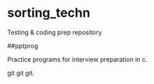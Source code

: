 # sorting_techn
Testing & coding prep repository

##pptprog

 Practice programs for interview preparation in c.

git git git.
